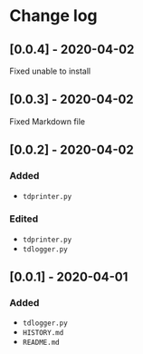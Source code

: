 # Change log

## [0.0.4] - 2020-04-02

Fixed unable to install

## [0.0.3] - 2020-04-02

Fixed Markdown file

## [0.0.2] - 2020-04-02

### Added
- `tdprinter.py`

### Edited
- `tdprinter.py`
- `tdlogger.py`

## [0.0.1] - 2020-04-01

### Added
- `tdlogger.py`
- `HISTORY.md`
- `README.md`